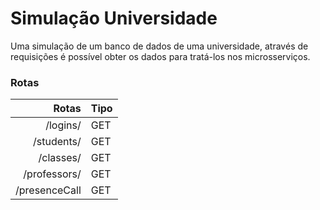 # Simulação Universidade

Uma simulação de um banco de dados de uma universidade, através de requisições é possível obter os dados para tratá-los nos microsserviços.

### Rotas
| Rotas | Tipo |
|------:|------|
|/logins/|GET|
|/students/|GET|
|/classes/|GET|
|/professors/|GET|
|/presenceCall|GET|